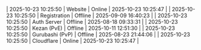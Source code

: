 | 2025-10-23 10:25:50 | Website | Online | 2025-10-23 10:25:47 |
| 2025-10-23 10:25:50 | Registration | Offline | 2025-09-09 16:40:23 |
| 2025-10-23 10:25:50 | Auth Server | Offline | 2025-08-18 09:33:31 |
| 2025-10-23 10:25:50 | Kezan (PvE) | Offline | 2025-10-11 12:51:30 |
| 2025-10-23 10:25:50 | Gurubashi (PvP) | Offline | 2025-08-23 21:44:06 |
| 2025-10-23 10:25:50 | Cloudflare | Online | 2025-10-23 10:25:47 |
